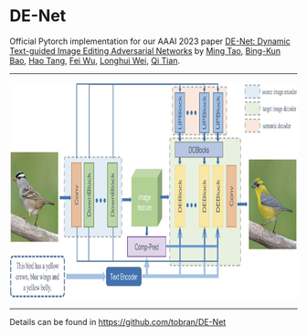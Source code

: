 # DE-Net

Official Pytorch implementation for our AAAI 2023 paper [DE-Net: Dynamic Text-guided Image Editing Adversarial Networks](https://arxiv.org/pdf/2206.01160.pdf) by [Ming Tao](https://scholar.google.com/citations?user=5GlOlNUAAAAJ), [Bing-Kun Bao](https://scholar.google.com/citations?user=lDppvmoAAAAJ&hl=en), [Hao Tang](https://scholar.google.com/citations?user=9zJkeEMAAAAJ&hl=en), [Fei Wu](https://scholar.google.com/citations?user=tgeCjhEAAAAJ&hl=en), [Longhui Wei](https://scholar.google.com/citations?hl=en&user=thhnAhIAAAAJ), [Qi Tian](https://scholar.google.com/citations?user=61b6eYkAAAAJ). 

---

<img src="fram.jpeg" width="952px" height="380px"/>

---

Details can be found in https://github.com/tobran/DE-Net
